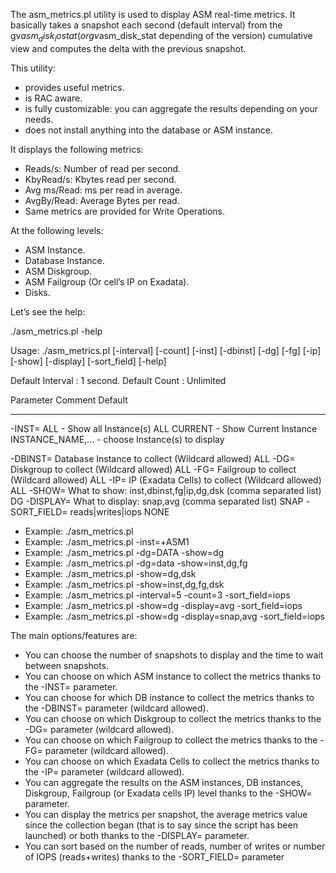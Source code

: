 The asm_metrics.pl utility is used to display ASM real-time metrics. It basically takes a snapshot each second (default interval) from the gv$asm_disk_iostat (or gv$asm_disk_stat depending of the version) cumulative view and computes the delta with the previous snapshot.

This utility:

- provides useful metrics.
- is RAC aware.
- is fully customizable: you can aggregate the results depending on your needs.
- does not install anything into the database or ASM instance.

It displays the following metrics:

- Reads/s: Number of read per second.
- KbyRead/s: Kbytes read per second.
- Avg ms/Read: ms per read in average.
- AvgBy/Read: Average Bytes per read.
- Same metrics are provided for Write Operations.

At the following levels:

- ASM Instance.
- Database Instance.
- ASM Diskgroup.
- ASM Failgroup (Or cell’s IP on Exadata).
- Disks.

Let’s see the help:

./asm_metrics.pl -help

Usage: ./asm_metrics.pl [-interval] [-count] [-inst] [-dbinst] [-dg] [-fg] [-ip] [-show] [-display] [-sort_field] [-help]

 Default Interval : 1 second.
 Default Count    : Unlimited

  Parameter         Comment                                                           Default
  ---------         -------                                                           -------
  -INST=            ALL - Show all Instance(s)                                        ALL
                    CURRENT - Show Current Instance
                    INSTANCE_NAME,... - choose Instance(s) to display

  -DBINST=          Database Instance to collect (Wildcard allowed)                   ALL
  -DG=              Diskgroup to collect (Wildcard allowed)                           ALL
  -FG=              Failgroup to collect (Wildcard allowed)                           ALL
  -IP=              IP (Exadata Cells) to collect (Wildcard allowed)                  ALL
  -SHOW=            What to show: inst,dbinst,fg|ip,dg,dsk (comma separated list)     DG
  -DISPLAY=         What to display: snap,avg (comma separated list)                  SNAP
  -SORT_FIELD=      reads|writes|iops                                                 NONE


- Example: ./asm_metrics.pl
- Example: ./asm_metrics.pl  -inst=+ASM1
- Example: ./asm_metrics.pl  -dg=DATA -show=dg
- Example: ./asm_metrics.pl  -dg=data -show=inst,dg,fg
- Example: ./asm_metrics.pl  -show=dg,dsk
- Example: ./asm_metrics.pl  -show=inst,dg,fg,dsk
- Example: ./asm_metrics.pl  -interval=5 -count=3 -sort_field=iops
- Example: ./asm_metrics.pl  -show=dg -display=avg -sort_field=iops
- Example: ./asm_metrics.pl  -show=dg -display=snap,avg -sort_field=iops

The main options/features are:

- You can choose the number of snapshots to display and the time to wait between snapshots.
- You can choose on which ASM instance to collect the metrics thanks to the -INST= parameter.
- You can choose for which DB instance to collect the metrics thanks to the -DBINST= parameter (wildcard allowed).
- You can choose on which Diskgroup to collect the metrics thanks to the -DG= parameter (wildcard allowed).
- You can choose on which Failgroup to collect the metrics thanks to the -FG= parameter (wildcard allowed).
- You can choose on which Exadata Cells to collect the metrics thanks to the -IP= parameter (wildcard allowed).
- You can aggregate the results on the ASM instances, DB instances, Diskgroup, Failgroup (or Exadata cells IP) level thanks to the -SHOW= parameter.
- You can display the metrics per snapshot, the average metrics value since the collection began (that is to say since the script has been launched) or both thanks to the -DISPLAY= parameter.
- You can sort based on the number of reads, number of writes or number of IOPS (reads+writes) thanks to the -SORT_FIELD= parameter
